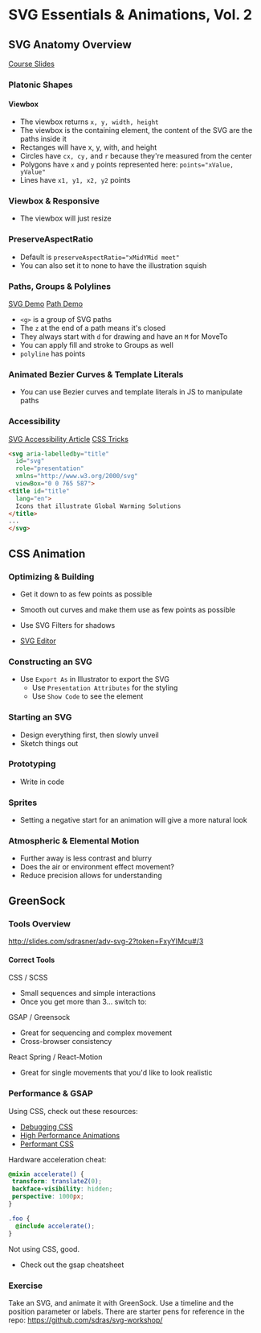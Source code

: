 # SVG Essentials & Animations, Vol. 2

## SVG Anatomy Overview
[Course Slides](http://slides.com/sdrasner/adv-svg-1?token=UCdXy3zz#/37)

### Platonic Shapes
#### Viewbox
- The viewbox returns `x, y, width, height`
- The viewbox is the containing element, the content of the SVG are the paths inside it
- Rectanges will have x, y, with, and height
- Circles have `cx, cy,` and `r` because they're measured from the center
- Polygons have `x` and `y` points represented here: `points="xValue, yValue"`
- Lines have `x1, y1, x2, y2` points

### Viewbox & Responsive
- The viewbox will just resize

### PreserveAspectRatio
- Default is `preserveAspectRatio="xMidYMid meet"`
- You can also set it to none to have the illustration squish

### Paths, Groups & Polylines
[SVG Demo](https://codepen.io/netsi1964/full/pJzWoz)
[Path Demo](https://codepen.io/anthonydugois/embed/mewdyZ/?height=600&theme-id=5162&default-tab=result#result-box)
- `<g>` is a group of SVG paths
- The `z` at the end of a path means it's closed
- They always start with `d` for drawing and have an `M` for MoveTo
- You can apply fill and stroke to Groups as well
- `polyline` has points

### Animated Bezier Curves & Template Literals
- You can use Bezier curves and template literals in JS to manipulate paths

### Accessibility
[SVG Accessibility Article](https://developer.paciellogroup.com/blog/2013/12/using-aria-enhance-svg-accessibility/)
[CSS Tricks](https://css-tricks.com/accessible-svgs/)
```html
<svg aria-labelledby="title"
  id="svg"
  role="presentation"
  xmlns="http://www.w3.org/2000/svg"
  viewBox="0 0 765 587">
<title id="title"
  lang="en">
  Icons that illustrate Global Warming Solutions
</title>
...
</svg>
```


## CSS Animation

### Optimizing & Building
- Get it down to as few points as possible
- Smooth out curves and make them use as few points as possible
- Use SVG Filters for shadows

- [SVG Editor](http://slides.com/sdrasner/adv-svg-1?token=UCdXy3zz#/53)


### Constructing an SVG
- Use `Export As` in Illustrator to export the SVG
  - Use `Presentation Attributes` for the styling
  - Use `Show Code` to see the element

### Starting an SVG
- Design everything first, then slowly unveil
- Sketch things out

### Prototyping
- Write in code

### Sprites
- Setting a negative start for an animation will give a more natural look

### Atmospheric & Elemental Motion
- Further away is less contrast and blurry
- Does the air or environment effect movement?
- Reduce precision allows for understanding


## GreenSock

### Tools Overview
http://slides.com/sdrasner/adv-svg-2?token=FxyYIMcu#/3

#### Correct Tools
CSS / SCSS
- Small sequences and simple interactions
- Once you get more than 3... switch to:

GSAP / Greensock
- Great for sequencing and complex movement
- Cross-browser consistency

React Spring / React-Motion
- Great for single movements that you'd like to look realistic


### Performance & GSAP
Using CSS, check out these resources:
- [Debugging CSS](https://css-tricks.com/debugging-css-keyframe-animations/)
- [High Performance Animations](https://www.html5rocks.com/en/tutorials/speed/high-performance-animations/)
- [Performant CSS](http://eng.wealthfront.com/2015/06/30/implementing-netflix-redesign/)


Hardware acceleration cheat:
```scss
@mixin accelerate() {
 transform: translateZ(0);
 backface-visibility: hidden;
 perspective: 1000px;
}

.foo {
  @include accelerate();
}
```

Not using CSS, good.
- Check out the gsap cheatsheet


### Exercise
Take an SVG, and animate it with GreenSock. Use a timeline and the position parameter or labels. There are starter pens for reference in the repo: https://github.com/sdras/svg-workshop/
